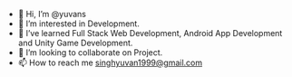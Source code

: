 - 👋 Hi, I’m @yuvans
- 👀 I’m interested in Development.
- 🌱 I’ve learned Full Stack Web Development, Android App Development and Unity Game Development.
- 💞️ I’m looking to collaborate on Project.
- 📫 How to reach me singhyuvan1999@gmail.com

<!---
yuvans/yuvans is a ✨ special ✨ repository because its `README.md` (this file) appears on your GitHub profile.
You can click the Preview link to take a look at your changes.
--->
